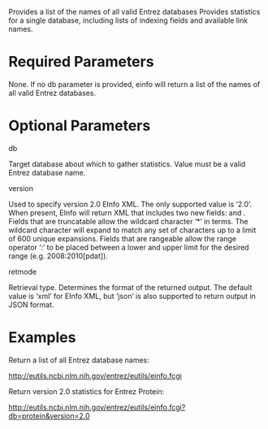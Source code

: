 Provides a list of the names of all valid Entrez databases
Provides statistics for a single database, including lists of indexing fields and available link names.

Required Parameters
=================
None. If no db parameter is provided, einfo will return a list of the names of all valid Entrez databases.

Optional Parameters
=================
db

Target database about which to gather statistics. Value must be a valid Entrez database name.

version

Used to specify version 2.0 EInfo XML. The only supported value is ‘2.0’. When present, EInfo will return XML that includes two new fields: <IsTruncatable> and <IsRangeable>. Fields that are truncatable allow the wildcard character ‘*’ in terms. The wildcard character will expand to match any set of characters up to a limit of 600 unique expansions. Fields that are rangeable allow the range operator ‘:’ to be placed between a lower and upper limit for the desired range (e.g. 2008:2010[pdat]).

retmode

Retrieval type. Determines the format of the returned output. The default value is ‘xml’ for EInfo XML, but ‘json’ is also supported to return output in JSON format.

Examples
========
Return a list of all Entrez database names:

http://eutils.ncbi.nlm.nih.gov/entrez/eutils/einfo.fcgi

Return version 2.0 statistics for Entrez Protein:

http://eutils.ncbi.nlm.nih.gov/entrez/eutils/einfo.fcgi?db=protein&version=2.0
